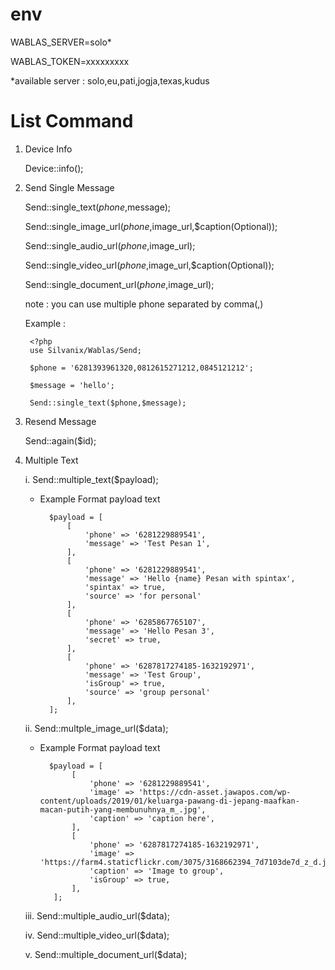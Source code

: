 # env

WABLAS_SERVER=solo*

WABLAS_TOKEN=xxxxxxxxx

*available server : solo,eu,pati,jogja,texas,kudus

# List Command

1. Device Info

    Device::info();

2. Send Single Message

    Send::single_text($phone,$message);

    Send::single_image_url($phone,$image_url,$caption(Optional));

    Send::single_audio_url($phone,$image_url);

    Send::single_video_url($phone,$image_url,$caption(Optional));

    Send::single_document_url($phone,$image_url);


    note : you can use multiple phone separated by comma(,)

    Example :
    
        <?php
        use Silvanix/Wablas/Send;

        $phone = '6281393961320,0812615271212,0845121212';

        $message = 'hello';

        Send::single_text($phone,$message);


3. Resend Message

    Send::again($id);


4. Multiple Text

    i. Send::multiple_text($payload);
    
    * Example Format payload text
    
            $payload = [
                [
                    'phone' => '6281229889541',
                    'message' => 'Test Pesan 1',
                ],
                [
                    'phone' => '6281229889541',
                    'message' => 'Hello {name} Pesan with spintax',
                    'spintax' => true,
                    'source' => 'for personal'
                ],
                [
                    'phone' => '6285867765107',
                    'message' => 'Hello Pesan 3',
                    'secret' => true,
                ],
                [
                    'phone' => '6287817274185-1632192971',
                    'message' => 'Test Group',
                    'isGroup' => true,
                    'source' => 'group personal'
                ],
            ];
            
            
   ii. Send::multple_image_url($data);
   * Example Format payload text
   
           $payload = [
                [
                    'phone' => '6281229889541',
                    'image' => 'https://cdn-asset.jawapos.com/wp-content/uploads/2019/01/keluarga-pawang-di-jepang-maafkan-macan-putih-yang-membunuhnya_m_.jpg',
                    'caption' => 'caption here',
                ],
                [
                    'phone' => '6287817274185-1632192971',
                    'image' => 'https://farm4.staticflickr.com/3075/3168662394_7d7103de7d_z_d.jpg',
                    'caption' => 'Image to group',
                    'isGroup' => true,
                ],
            ];
        
   iii. Send::multiple_audio_url($data);

   iv. Send::multiple_video_url($data);

   v. Send::multiple_document_url($data);

